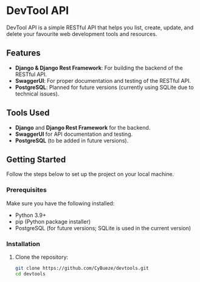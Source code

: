 # DevTool API

DevTool API is a simple RESTful API that helps you list, create, update, and delete your favourite web development tools and resources.

## Features
- **Django & Django Rest Framework**: For building the backend of the RESTful API.
- **SwaggerUI**: For proper documentation and testing of the RESTful API.
- **PostgreSQL**: Planned for future versions (currently using SQLite due to technical issues).

## Tools Used
- **Django** and **Django Rest Framework** for the backend.
- **SwaggerUI** for API documentation and testing.
- **PostgreSQL** (to be added in future versions).

## Getting Started

Follow the steps below to set up the project on your local machine.

### Prerequisites

Make sure you have the following installed:
- Python 3.9+
- pip (Python package installer)
- PostgreSQL (for future versions; SQLite is used in the current version)

### Installation

1. Clone the repository:
   ```bash
   git clone https://github.com/CyBueze/devtools.git
   cd devtools
